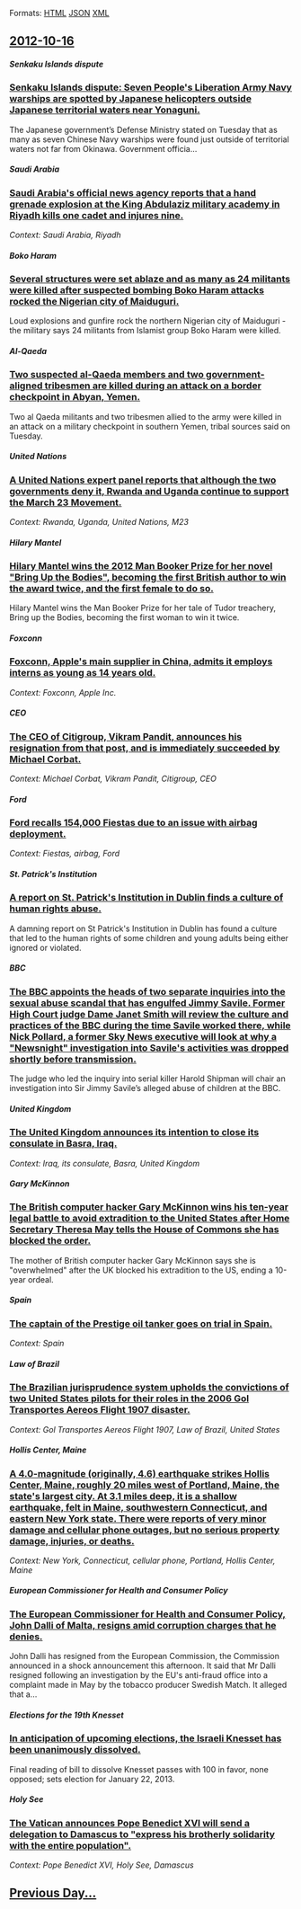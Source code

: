 
Formats: [HTML](2012/10/16/index.html)  [JSON](2012/10/16/index.json)  [XML](2012/10/16/index.xml)  

## [2012-10-16](/news/2012/10/16/index.md)

##### Senkaku Islands dispute
### [Senkaku Islands dispute: Seven People's Liberation Army Navy warships are spotted by Japanese helicopters outside Japanese territorial waters near Yonaguni. ](/news/2012/10/16/senkaku-islands-dispute-seven-people-s-liberation-army-navy-warships-are-spotted-by-japanese-helicopters-outside-japanese-territorial-water.md)
The Japanese government&#8217;s Defense Ministry stated on Tuesday that as many as seven Chinese Navy warships were found just outside of territorial waters not far from Okinawa. Government officia…

##### Saudi Arabia
### [Saudi Arabia's official news agency reports that a hand grenade explosion at the King Abdulaziz military academy in Riyadh kills one cadet and injures nine. ](/news/2012/10/16/saudi-arabiaas-official-news-agency-reports-that-a-hand-grenade-explosion-at-the-king-abdulaziz-military-academy-in-riyadh-kills-one-cadet.md)
_Context: Saudi Arabia, Riyadh_

##### Boko Haram
### [Several structures were set ablaze and as many as 24 militants were killed after suspected bombing Boko Haram attacks rocked the Nigerian city of Maiduguri. ](/news/2012/10/16/several-structures-were-set-ablaze-and-as-many-as-24-militants-were-killed-after-suspected-bombing-boko-haram-attacks-rocked-the-nigerian-ci.md)
Loud explosions and gunfire rock the northern Nigerian city of Maiduguri - the military says 24 militants from Islamist group Boko Haram were killed.

##### Al-Qaeda
### [Two suspected al-Qaeda members and two government-aligned tribesmen are killed during an attack on a border checkpoint in Abyan, Yemen. ](/news/2012/10/16/two-suspected-al-qaeda-members-and-two-government-aligned-tribesmen-are-killed-during-an-attack-on-a-border-checkpoint-in-abyan-yemen.md)
Two al Qaeda militants and two tribesmen allied to the army were killed in an attack on a military checkpoint in southern Yemen, tribal sources said on Tuesday.

##### United Nations
### [A United Nations expert panel reports that although the two governments deny it, Rwanda and Uganda continue to support the March 23 Movement. ](/news/2012/10/16/a-united-nations-expert-panel-reports-that-although-the-two-governments-deny-it-rwanda-and-uganda-continue-to-support-the-march-23-movement.md)
_Context: Rwanda, Uganda, United Nations, M23_

##### Hilary Mantel
### [Hilary Mantel wins the 2012 Man Booker Prize for her novel "Bring Up the Bodies", becoming the first British author to win the award twice, and the first female to do so. ](/news/2012/10/16/hilary-mantel-wins-the-2012-man-booker-prize-for-her-novel-bring-up-the-bodies-becoming-the-first-british-author-to-win-the-award-twice.md)
Hilary Mantel wins the Man Booker Prize for her tale of Tudor treachery, Bring up the Bodies, becoming the first woman to win it twice.

##### Foxconn
### [Foxconn, Apple's main supplier in China, admits it employs interns as young as 14 years old. ](/news/2012/10/16/foxconn-apple-s-main-supplier-in-china-admits-it-employs-interns-as-young-as-14-years-old.md)
_Context: Foxconn, Apple Inc._

##### CEO
### [The CEO of Citigroup, Vikram Pandit, announces his resignation from that post, and is immediately succeeded by Michael Corbat. ](/news/2012/10/16/the-ceo-of-citigroup-vikram-pandit-announces-his-resignation-from-that-post-and-is-immediately-succeeded-by-michael-corbat.md)
_Context: Michael Corbat, Vikram Pandit, Citigroup, CEO_

##### Ford
### [Ford recalls 154,000 Fiestas due to an issue with airbag deployment. ](/news/2012/10/16/ford-recalls-154-000-fiestas-due-to-an-issue-with-airbag-deployment.md)
_Context: Fiestas, airbag, Ford_

##### St. Patrick's Institution
### [A report on St. Patrick's Institution in Dublin finds a culture of human rights abuse. ](/news/2012/10/16/a-report-on-st-patrick-s-institution-in-dublin-finds-a-culture-of-human-rights-abuse.md)
A damning report on St Patrick&#39;s Institution in Dublin has found a culture that led to the human rights of some children and young adults being either ignored or violated.

##### BBC
### [The BBC appoints the heads of two separate inquiries into the sexual abuse scandal that has engulfed Jimmy Savile. Former High Court judge Dame Janet Smith will review the culture and practices of the BBC during the time Savile worked there, while Nick Pollard, a former Sky News executive will look at why a "Newsnight" investigation into Savile's activities was dropped shortly before transmission. ](/news/2012/10/16/the-bbc-appoints-the-heads-of-two-separate-inquiries-into-the-sexual-abuse-scandal-that-has-engulfed-jimmy-savile-former-high-court-judge-d.md)
The judge who led the inquiry into serial killer Harold Shipman will chair an investigation into Sir Jimmy Savile&rsquo;s alleged abuse of children at the BBC.

##### United Kingdom
### [The United Kingdom announces its intention to close its consulate in Basra, Iraq. ](/news/2012/10/16/the-united-kingdom-announces-its-intention-to-close-its-consulate-in-basra-iraq.md)
_Context: Iraq, its consulate, Basra, United Kingdom_

##### Gary McKinnon
### [The British computer hacker Gary McKinnon wins his ten-year legal battle to avoid extradition to the United States after Home Secretary Theresa May tells the House of Commons she has blocked the order. ](/news/2012/10/16/the-british-computer-hacker-gary-mckinnon-wins-his-ten-year-legal-battle-to-avoid-extradition-to-the-united-states-after-home-secretary-ther.md)
The mother of British computer hacker Gary McKinnon says she is &quot;overwhelmed&quot; after the UK blocked his extradition to the US, ending a 10-year ordeal.

##### Spain
### [The captain of the Prestige oil tanker goes on trial in Spain. ](/news/2012/10/16/the-captain-of-the-prestige-oil-tanker-goes-on-trial-in-spain.md)
_Context: Spain_

##### Law of Brazil
### [The Brazilian jurisprudence system upholds the convictions of two United States pilots for their roles in the 2006 Gol Transportes Aereos Flight 1907 disaster. ](/news/2012/10/16/the-brazilian-jurisprudence-system-upholds-the-convictions-of-two-united-states-pilots-for-their-roles-in-the-2006-gol-transportes-aa-c-reos-f.md)
_Context: Gol Transportes Aereos Flight 1907, Law of Brazil, United States_

##### Hollis Center, Maine
### [A 4.0-magnitude (originally, 4.6) earthquake strikes Hollis Center, Maine, roughly 20 miles west of Portland, Maine, the state's largest city. At 3.1 miles deep, it is a shallow earthquake, felt in Maine, southwestern Connecticut, and eastern New York state. There were reports of very minor damage and cellular phone outages, but no serious property damage, injuries, or deaths. ](/news/2012/10/16/a-4-0-magnitude-originally-4-6-earthquake-strikes-hollis-center-maine-roughly-20-miles-west-of-portland-maine-the-state-s-largest-cit.md)
_Context: New York, Connecticut, cellular phone, Portland, Hollis Center, Maine_

##### European Commissioner for Health and Consumer Policy
### [The European Commissioner for Health and Consumer Policy, John Dalli of Malta, resigns amid corruption charges that he denies. ](/news/2012/10/16/the-european-commissioner-for-health-and-consumer-policy-john-dalli-of-malta-resigns-amid-corruption-charges-that-he-denies.md)
John Dalli has resigned from the European Commission, the Commission announced in a shock announcement this afternoon. It said that Mr Dalli resigned following an investigation by the EU&#039;s anti-fraud office into a complaint made in May by the tobacco producer Swedish Match. It alleged that a...

##### Elections for the 19th Knesset
### [In anticipation of upcoming elections, the Israeli Knesset has been unanimously dissolved. ](/news/2012/10/16/in-anticipation-of-upcoming-elections-the-israeli-knesset-has-been-unanimously-dissolved.md)
Final reading of bill to dissolve Knesset passes with 100 in favor, none opposed; sets election for January 22, 2013.

##### Holy See
### [The Vatican announces Pope Benedict XVI will send a delegation to Damascus to "express his brotherly solidarity with the entire population". ](/news/2012/10/16/the-vatican-announces-pope-benedict-xvi-will-send-a-delegation-to-damascus-to-express-his-brotherly-solidarity-with-the-entire-population.md)
_Context: Pope Benedict XVI, Holy See, Damascus_

## [Previous Day...](/news/2012/10/15/index.md)

